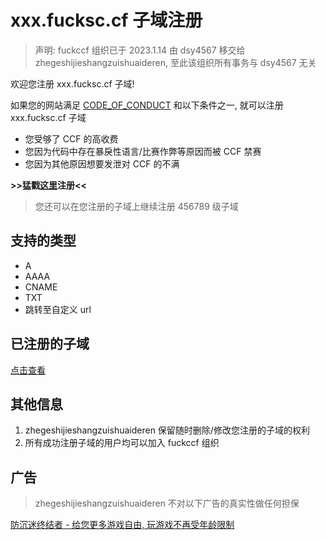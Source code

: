# xxx.fucksc.cf 子域注册

> 声明: fuckccf 组织已于 2023.1.14 由 dsy4567 移交给 zhegeshijieshangzuishuaideren, 至此该组织所有事务与 dsy4567 无关

欢迎您注册 xxx.fucksc.cf 子域!

如果您的网站满足 [CODE_OF_CONDUCT](./CODE_OF_CONDUCT.md) 和以下条件之一, 就可以注册 xxx.fucksc.cf 子域

- 您受够了 CCF 的高收费
- 您因为代码中存在暴戾性语言/比赛作弊等原因而被 CCF 禁赛
- 您因为其他原因想要发泄对 CCF 的不满

**>>猛戳[这里](https://github.com/fuckccf/fuckccf.github.io/issues/new/choose)注册<<**

> 您还可以在您注册的子域上继续注册 456789 级子域

## 支持的类型

- A
- AAAA
- CNAME
- TXT
- 跳转至自定义 url

## 已注册的子域

[点击查看](reg.md)

## 其他信息

1. zhegeshijieshangzuishuaideren 保留随时删除/修改您注册的子域的权利
2. 所有成功注册子域的用户均可以加入 fuckccf 组织

## 广告

> zhegeshijieshangzuishuaideren 不对以下广告的真实性做任何担保

[防沉迷终结者 - 给您更多游戏自由, 玩游戏不再受年龄限制](https://fcm.dsy4567.cf/)
